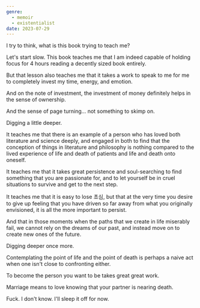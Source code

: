 ```yaml
---
genre:
  - memoir
  - existentialist
date: 2023-07-29
---
```

I try to think, what is this book trying to teach me?

Let's start slow. This book teaches me that I am indeed capable of holding focus for 4 hours reading a decently sized book entirely.

But that lesson also teaches me that it takes a work to speak to me for me to completely invest my time, energy, and emotion.

And on the note of investment, the investment of money definitely helps in the sense of ownership.

And the sense of page turning… not something to skimp on.

Digging a little deeper.

It teaches me that there is an example of a person who has loved both literature and science deeply, and engaged in both to find that the conception of things in literature and philosophy is nothing compared to the lived experience of life and death of patients and life and death onto oneself.

It teaches me that it takes great persistence and soul-searching to find something that you are passionate for, and to let yourself be in cruel situations to survive and get to the next step.

It teaches me that it is easy to lose 초심, but that at the very time you desire to give up feeling that you have driven so far away from what you originally envisioned, it is all the more important to persist.

And that in those moments when the paths that we create in life miserably fail, we cannot rely on the dreams of our past, and instead move on to create new ones of the future.

Digging deeper once more.

Contemplating the point of life and the point of death is perhaps a naive act when one isn't close to confronting either.

To become the person you want to be takes great great work.

Marriage means to love knowing that your partner is nearing death.

Fuck. I don't know. I'll sleep it off for now.